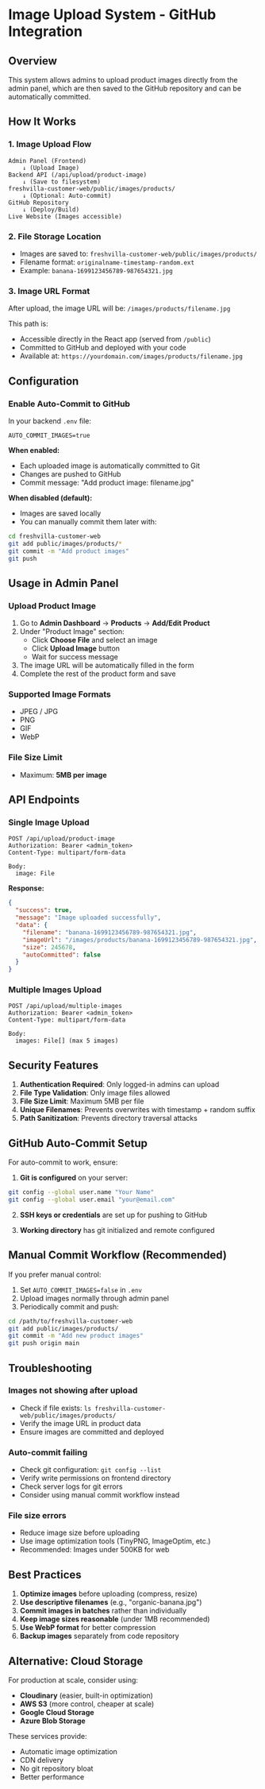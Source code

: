 # Image Upload System - GitHub Integration

## Overview
This system allows admins to upload product images directly from the admin panel, which are then saved to the GitHub repository and can be automatically committed.

## How It Works

### 1. **Image Upload Flow**
```
Admin Panel (Frontend)
    ↓ (Upload Image)
Backend API (/api/upload/product-image)
    ↓ (Save to filesystem)
freshvilla-customer-web/public/images/products/
    ↓ (Optional: Auto-commit)
GitHub Repository
    ↓ (Deploy/Build)
Live Website (Images accessible)
```

### 2. **File Storage Location**
- Images are saved to: `freshvilla-customer-web/public/images/products/`
- Filename format: `originalname-timestamp-random.ext`
- Example: `banana-1699123456789-987654321.jpg`

### 3. **Image URL Format**
After upload, the image URL will be: `/images/products/filename.jpg`

This path is:
- Accessible directly in the React app (served from `/public`)
- Committed to GitHub and deployed with your code
- Available at: `https://yourdomain.com/images/products/filename.jpg`

## Configuration

### Enable Auto-Commit to GitHub

In your backend `.env` file:
```env
AUTO_COMMIT_IMAGES=true
```

**When enabled:**
- Each uploaded image is automatically committed to Git
- Changes are pushed to GitHub
- Commit message: "Add product image: filename.jpg"

**When disabled (default):**
- Images are saved locally
- You can manually commit them later with:
```bash
cd freshvilla-customer-web
git add public/images/products/*
git commit -m "Add product images"
git push
```

## Usage in Admin Panel

### Upload Product Image

1. Go to **Admin Dashboard** → **Products** → **Add/Edit Product**
2. Under "Product Image" section:
   - Click **Choose File** and select an image
   - Click **Upload Image** button
   - Wait for success message
3. The image URL will be automatically filled in the form
4. Complete the rest of the product form and save

### Supported Image Formats
- JPEG / JPG
- PNG
- GIF
- WebP

### File Size Limit
- Maximum: **5MB per image**

## API Endpoints

### Single Image Upload
```
POST /api/upload/product-image
Authorization: Bearer <admin_token>
Content-Type: multipart/form-data

Body:
  image: File
```

**Response:**
```json
{
  "success": true,
  "message": "Image uploaded successfully",
  "data": {
    "filename": "banana-1699123456789-987654321.jpg",
    "imageUrl": "/images/products/banana-1699123456789-987654321.jpg",
    "size": 245678,
    "autoCommitted": false
  }
}
```

### Multiple Images Upload
```
POST /api/upload/multiple-images
Authorization: Bearer <admin_token>
Content-Type: multipart/form-data

Body:
  images: File[] (max 5 images)
```

## Security Features

1. **Authentication Required**: Only logged-in admins can upload
2. **File Type Validation**: Only image files allowed
3. **File Size Limit**: Maximum 5MB per file
4. **Unique Filenames**: Prevents overwrites with timestamp + random suffix
5. **Path Sanitization**: Prevents directory traversal attacks

## GitHub Auto-Commit Setup

For auto-commit to work, ensure:

1. **Git is configured** on your server:
```bash
git config --global user.name "Your Name"
git config --global user.email "your@email.com"
```

2. **SSH keys or credentials** are set up for pushing to GitHub

3. **Working directory** has git initialized and remote configured

## Manual Commit Workflow (Recommended)

If you prefer manual control:

1. Set `AUTO_COMMIT_IMAGES=false` in `.env`
2. Upload images normally through admin panel
3. Periodically commit and push:
```bash
cd /path/to/freshvilla-customer-web
git add public/images/products/
git commit -m "Add new product images"
git push origin main
```

## Troubleshooting

### Images not showing after upload
- Check if file exists: `ls freshvilla-customer-web/public/images/products/`
- Verify the image URL in product data
- Ensure images are committed and deployed

### Auto-commit failing
- Check git configuration: `git config --list`
- Verify write permissions on frontend directory
- Check server logs for git errors
- Consider using manual commit workflow instead

### File size errors
- Reduce image size before uploading
- Use image optimization tools (TinyPNG, ImageOptim, etc.)
- Recommended: Images under 500KB for web

## Best Practices

1. **Optimize images** before uploading (compress, resize)
2. **Use descriptive filenames** (e.g., "organic-banana.jpg")
3. **Commit images in batches** rather than individually
4. **Keep image sizes reasonable** (under 1MB recommended)
5. **Use WebP format** for better compression
6. **Backup images** separately from code repository

## Alternative: Cloud Storage

For production at scale, consider using:
- **Cloudinary** (easier, built-in optimization)
- **AWS S3** (more control, cheaper at scale)
- **Google Cloud Storage**
- **Azure Blob Storage**

These services provide:
- Automatic image optimization
- CDN delivery
- No git repository bloat
- Better performance
